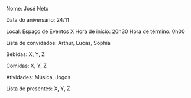 Nome: José Neto

Data do aniversário: 24/11

Local: Espaço de Eventos X
Hora de início: 20h30
Hora de término: 0h00

Lista de convidados: Arthur, Lucas, Sophia

Bebidas: X, Y, Z

Comidas: X, Y, Z

Atividades: Música, Jogos

Lista de presentes: X, Y, Z


